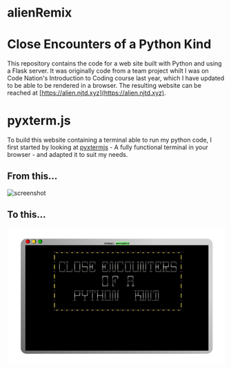 # alienRemix
# Close Encounters of a Python Kind

This repository contains the code for a web site built with Python and using a Flask server. It was originally code from a team project whilt I was on Code Nation's Introduction to Coding course last year, which I have updated to be able to be rendered in a browser. The resulting website can be reached at [https://alien.njtd.xyz](https://alien.njtd.xyz).

# pyxterm.js
To build this website containing a terminal able to run my python code, I first started by looking at [pyxtermjs](https://github.com/cs01/pyxtermjs) - A fully functional terminal in your browser - and adapted it to suit my needs.

## From this...
![screenshot](https://github.com/cs01/pyxterm.js/raw/master/pyxtermjs.gif)

## To this...
![screenshot](./images/screenshot.png)